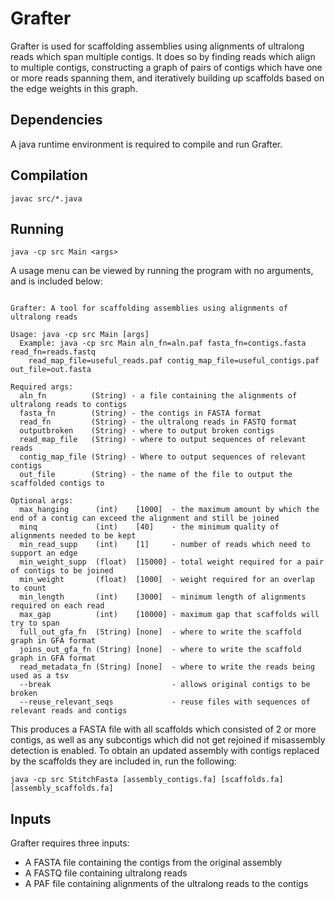 # Grafter
Grafter is used for scaffolding assemblies using alignments of ultralong reads which span multiple contigs.  It does so by finding reads which align to multiple contigs, constructing a graph of pairs of contigs which have one or more reads spanning them, and iteratively building up scaffolds based on the edge weights in this graph.

## Dependencies

A java runtime environment is required to compile and run Grafter.

## Compilation

`javac src/*.java`

## Running

``
java -cp src Main <args>
``

A usage menu can be viewed by running the program with no arguments, and is included below:

```

Grafter: A tool for scaffolding assemblies using alignments of ultralong reads

Usage: java -cp src Main [args]
  Example: java -cp src Main aln_fn=aln.paf fasta_fn=contigs.fasta read_fn=reads.fastq
    read_map_file=useful_reads.paf contig_map_file=useful_contigs.paf out_file=out.fasta

Required args:
  aln_fn          (String) - a file containing the alignments of ultralong reads to contigs
  fasta_fn        (String) - the contigs in FASTA format
  read_fn         (String) - the ultralong reads in FASTQ format
  outputbroken    (String) - where to output broken contigs
  read_map_file   (String) - where to output sequences of relevant reads
  contig_map_file (String) - Where to output sequences of relevant contigs
  out_file        (String) - the name of the file to output the scaffolded contigs to

Optional args:
  max_hanging      (int)    [1000]  - the maximum amount by which the end of a contig can exceed the alignment and still be joined
  minq             (int)    [40]    - the minimum quality of alignments needed to be kept
  min_read_supp    (int)    [1]     - number of reads which need to support an edge
  min_weight_supp  (float)  [15000] - total weight required for a pair of contigs to be joined
  min_weight       (float)  [1000]  - weight required for an overlap to count
  min_length       (int)    [3000]  - minimum length of alignments required on each read
  max_gap          (int)    [10000] - maximum gap that scaffolds will try to span
  full_out_gfa_fn  (String) [none]  - where to write the scaffold graph in GFA format
  joins_out_gfa_fn (String) [none]  - where to write the scaffold graph in GFA format
  read_metadata_fn (String) [none]  - where to write the reads being used as a tsv
  --break                           - allows original contigs to be broken
  --reuse_relevant_seqs             - reuse files with sequences of relevant reads and contigs

```

This produces a FASTA file with all scaffolds which consisted of 2 or more contigs, as well as any subcontigs which did not get rejoined if misassembly detection is enabled.  To obtain an updated assembly with contigs replaced by the scaffolds they are included in, run the following:

``
java -cp src StitchFasta [assembly_contigs.fa] [scaffolds.fa] [assembly_scaffolds.fa]
``


## Inputs

Grafter requires three inputs:

* A FASTA file containing the contigs from the original assembly
* A FASTQ file containing ultralong reads
* A PAF file containing alignments of the ultralong reads to the contigs
